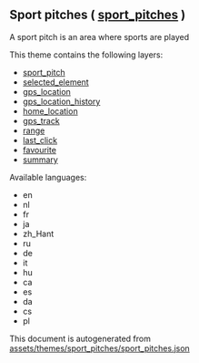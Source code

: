 [//]: # (WARNING: this file is automatically generated. Please find the sources at the bottom and edit those sources)

 Sport pitches ( [sport_pitches](https://mapcomplete.org/sport_pitches) ) 
--------------------------------------------------------------------------



A sport pitch is an area where sports are played

This theme contains the following layers:



  - [sport_pitch](../Layers/sport_pitch.md)
  - [selected_element](../Layers/selected_element.md)
  - [gps_location](../Layers/gps_location.md)
  - [gps_location_history](../Layers/gps_location_history.md)
  - [home_location](../Layers/home_location.md)
  - [gps_track](../Layers/gps_track.md)
  - [range](../Layers/range.md)
  - [last_click](../Layers/last_click.md)
  - [favourite](../Layers/favourite.md)
  - [summary](../Layers/summary.md)


Available languages:



  - en
  - nl
  - fr
  - ja
  - zh_Hant
  - ru
  - de
  - it
  - hu
  - ca
  - es
  - da
  - cs
  - pl
 

This document is autogenerated from [assets/themes/sport_pitches/sport_pitches.json](https://github.com/pietervdvn/MapComplete/blob/develop/assets/themes/sport_pitches/sport_pitches.json)
